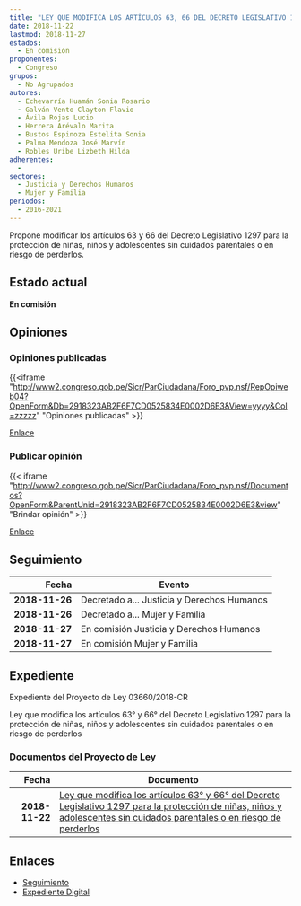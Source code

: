 ```yaml
---
title: "LEY QUE MODIFICA LOS ARTÍCULOS 63, 66 DEL DECRETO LEGISLATIVO 1297 PARA LA PROTECCIÓN DE NIÑAS, NIÑOS Y ADOLESCENTES SIN CUIDADOS PARENTALES O EN RIESGO DE PERDERLOS"
date: 2018-11-22
lastmod: 2018-11-27
estados: 
  - En comisión
proponentes: 
  - Congreso
grupos: 
  - No Agrupados
autores: 
  - Echevarría Huamán Sonia Rosario
  - Galván Vento Clayton Flavio
  - Ávila Rojas Lucio
  - Herrera Arévalo Marita
  - Bustos Espinoza Estelita Sonia
  - Palma Mendoza José Marvín
  - Robles Uribe Lizbeth Hilda
adherentes: 
  - 
sectores: 
  - Justicia y Derechos Humanos
  - Mujer y Familia
periodos: 
  - 2016-2021
---
```


Propone modificar los artículos 63 y 66 del Decreto Legislativo 1297 para la protección de niñas, niños y adolescentes sin cuidados parentales o en riesgo de perderlos.


## Estado actual

**En comisión**

## Opiniones

### Opiniones publicadas

{{<iframe "http://www2.congreso.gob.pe/Sicr/ParCiudadana/Foro_pvp.nsf/RepOpiweb04?OpenForm&Db=2918323AB2F6F7CD0525834E0002D6E3&View=yyyy&Col=zzzzz" "Opiniones publicadas" >}}

[Enlace](http://www2.congreso.gob.pe/Sicr/ParCiudadana/Foro_pvp.nsf/RepOpiweb04?OpenForm&Db=2918323AB2F6F7CD0525834E0002D6E3&View=yyyy&Col=zzzzz)
### Publicar opinión

{{< iframe "http://www2.congreso.gob.pe/Sicr/ParCiudadana/Foro_pvp.nsf/Documentos?OpenForm&ParentUnid=2918323AB2F6F7CD0525834E0002D6E3&view" "Brindar opinión" >}}

[Enlace](http://www2.congreso.gob.pe/Sicr/ParCiudadana/Foro_pvp.nsf/Documentos?OpenForm&ParentUnid=2918323AB2F6F7CD0525834E0002D6E3&view)

## Seguimiento

| Fecha | Evento |
|------:|--------|
| **2018-11-26** | Decretado a... Justicia y Derechos Humanos|
| **2018-11-26** | Decretado a... Mujer y Familia|
| **2018-11-27** | En comisión Justicia y Derechos Humanos|
| **2018-11-27** | En comisión Mujer y Familia|


## Expediente

Expediente del Proyecto de Ley 03660/2018-CR

Ley que modifica los artículos 63° y 66° del Decreto Legislativo 1297 para la protección de niñas, niños y adolescentes sin cuidados parentales o en riesgo de perderlos


### Documentos del Proyecto de Ley

| Fecha | Documento |
|------:|--------|
| **2018-11-22** | [Ley que modifica los artículos 63° y 66° del Decreto Legislativo 1297 para la protección de niñas, niños y adolescentes sin cuidados parentales o en riesgo de perderlos](http://www.leyes.congreso.gob.pe/Documentos/2016_2021/Proyectos_de_Ley_y_de_Resoluciones_Legislativas/PL0366020181122..PDF) |

## Enlaces 

- [Seguimiento](http://www2.congreso.gob.pe/Sicr/TraDocEstProc/CLProLey2016.nsf/f7fff46988ca05b1052578e100829cc7/e1b89c07b8b30cac0525834d007c9bef?OpenDocument)
- [Expediente Digital](http://www2.congreso.gob.pe/Sicr/TraDocEstProc/CLProLey2016.nsf/f7fff46988ca05b1052578e100829cc7/e1b89c07b8b30cac0525834d007c9bef?OpenDocument&Click=05257FB7005EB655.eb71d0cf91d8294e05256cdf006b5706/$Body/0.1C6C)
